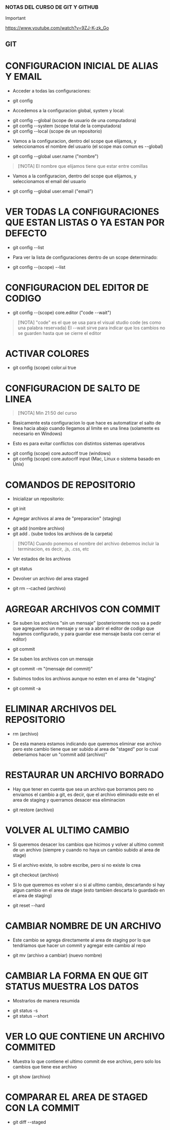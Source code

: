 ### NOTAS DEL CURSO DE GIT Y GITHUB

> [!IMPORTANT]
> https://www.youtube.com/watch?v=9ZJ-K-zk_Go


## GIT

# CONFIGURACION INICIAL DE ALIAS Y EMAIL

- Acceder a todas las configuraciones:
* git config

- Accedemos a la configuracion global, system y local:
* git config --global (scope de usuario de una computadora)
* git config --system (scope total de la computadora)
* git config --local (scope de un repositorio)

- Vamos a la configuracion, dentro del scope que elijamos, y seleccionamos el nombre del usuario (el scope mas comun es --global)
* git config --global user.name ("nombre")

> [!NOTA]
> El nombre que elijamos tiene que estar entre comillas

- Vamos a la configuracion, dentro del scope que elijamos, y seleccionamos el email del usuario
* git config --global user.email ("email")


# VER TODAS LA CONFIGURACIONES QUE ESTAN LISTAS O YA ESTAN POR DEFECTO

* git config --list

- Para ver la lista de configuraciones dentro de un scope determinado:
* git config --(scope) --list


# CONFIGURACION DEL EDITOR DE CODIGO

* git config --(scope) core.editor ("code --wait")

> [!NOTA]
> "code" es el que se usa para el visual studio code (es como una palabra reservada)
> El --wait sirve para indicar que los cambios no se guarden hasta que se cierre el editor

# ACTIVAR COLORES

* git config (scope) color.ui true

# CONFIGURACION DE SALTO DE LINEA

> [!NOTA]
> Min 21:50 del curso

- Basicamente esta configuracion lo que hace es automatizar el salto de linea hacia abajo cuando llegamos al limite en una linea (solamente es necesario en Windows) 

- Esto es para evitar conflictos con distintos sistemas operativos

* git config (scope) core.autocrlf true (windows)
* git config (scope) core.autocrlf input (Mac, Linux o sistema basado en Unix)

# COMANDOS DE REPOSITORIO

- Inicializar un repositorio:

* git init

- Agregar archivos al area de "preparacion" (staging)

* git add (nombre archivo)
* git add . (sube todos los archivos de la carpeta)

> [!NOTA]
> Cuando ponemos el nombre del archivo debemos incluir la terminacion, es decir, .js, .css, etc

- Ver estados de los archivos

* git status

- Devolver un archivo del area staged

* git rm --cached (archivo)

# AGREGAR ARCHIVOS CON COMMIT

- Se suben los archivos "sin un mensaje" (posteriormente nos va a pedir que agreguemos un mensaje y se va a abrir el editor de codigo que hayamos configurado, y para guardar ese mensaje basta con cerrar el editor)
* git commit

- Se suben los archivos con un mensaje
* git commit -m "(mensaje del commit)" 

- Subimos todos los archivos aunque no esten en el area de "staging"
* git commit -a

# ELIMINAR ARCHIVOS DEL REPOSITORIO

* rm (archivo)
- De esta manera estamos indicando que queremos eliminar ese archivo pero este cambio tiene que ser subido al area de "staged" por lo cual deberiamos hacer un "commit add (archivo)"

# RESTAURAR UN ARCHIVO BORRADO

- Hay que tener en cuenta que sea un archivo que borramos pero no enviamos el cambio a git, es decir, que el archivo eliminado este en el area de staging y querramos desacer esa eliminacion

* git restore (archivo)

# VOLVER AL ULTIMO CAMBIO

- Si queremos desacer los cambios que hicimos y volver al ultimo commit de un archivo (siempre y cuando no haya un cambio subido al area de stage)

- Si el archivo existe, lo sobre escribe, pero si no existe lo crea

* git checkout (archivo)

- Si lo que queremos es volver si o si al ultimo cambio, descartando si hay algun cambio en el area de stage (esto tambien descarta lo guardado en el area de staging)

* git reset --hard

# CAMBIAR NOMBRE DE UN ARCHIVO

- Este cambio se agrega directamente al area de staging por lo que tendriamos que hacer un commit y agregar este cambio al repo

* git mv (archivo a cambiar) (nuevo nombre)

# CAMBIAR LA FORMA EN QUE GIT STATUS MUESTRA LOS DATOS

- Mostrarlos de manera resumida

* git status -s
* git status --short

# VER LO QUE CONTIENE UN ARCHIVO COMMITED

- Muestra lo que contiene el ultimo commit de ese archivo, pero solo los cambios que tiene ese archivo

* git show (archivo)

# COMPARAR EL AREA DE STAGED CON LA COMMIT

* git diff --staged